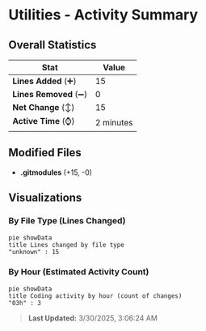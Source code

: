 # Utilities - Activity Summary 

## Overall Statistics

| Stat                   | Value                                                             |
| ---------------------- | ----------------------------------------------------------------- |
| **Lines Added** (➕)   | 15                                          |
| **Lines Removed** (➖) | 0                                        |
| **Net Change** (↕)    | 15                |
| **Active Time** (⌚)   | 2 minutes |


## Modified Files
- **.gitmodules** (+15, -0)

## Visualizations

### By File Type (Lines Changed)

```mermaid
pie showData
title Lines changed by file type
"unknown" : 15
```

### By Hour (Estimated Activity Count)

```mermaid
pie showData
title Coding activity by hour (count of changes)
"03h" : 3
```


> **Last Updated:** 3/30/2025, 3:06:24 AM